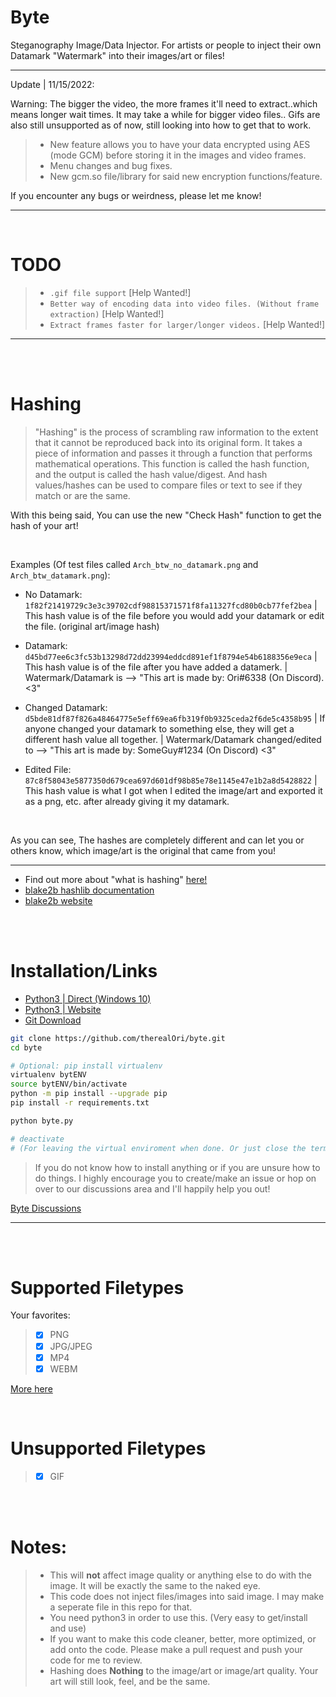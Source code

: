 # Byte
Steganography Image/Data Injector. For artists or people to inject their own Datamark "Watermark" into their images/art or files!
__ __

Update | 11/15/2022:

Warning: The bigger the video, the more frames it'll need to extract..which means longer wait times. It may take a while for bigger video files.. Gifs are also still unsupported as of now, still looking into how to get that to work.

> - New feature allows you to have your data encrypted using AES (mode GCM) before storing it in the images and video frames.
> - Menu changes and bug fixes.
> - New gcm.so file/library for said new encryption functions/feature.

If you encounter any bugs or weirdness, please let me know!

__ __
<br />

# TODO
> - `.gif file support` [Help Wanted!]
> - `Better way of encoding data into video files. (Without frame extraction)` [Help Wanted!]
> - `Extract frames faster for larger/longer videos.` [Help Wanted!]
__ __

<br />
<br />

# Hashing
> "Hashing" is the process of scrambling raw information to the extent that it cannot be reproduced back into its original form. It takes a piece of information and passes it through a function that performs mathematical operations. This function is called the hash function, and the output is called the hash value/digest. And hash values/hashes can be used to compare files or text to see if they match or are the same.

With this being said, You can use the new "Check Hash" function to get the hash of your art!

 <br />

Examples (Of test files called `Arch_btw_no_datamark.png` and `Arch_btw_datamark.png`):
 - No Datamark: `1f82f21419729c3e3c39702cdf98815371571f8fa11327fcd80b0cb77fef2bea` | This hash value is of the file before you would add your datamark or edit the file. (original art/image hash)
 
- Datamark: `d45bd77ee6c3fc53b13298d72dd23994eddcd891ef1f8794e54b6188356e9eca` | This hash value is of the file after you have added a datamerk. | Watermark/Datamark is --> "This art is made by: Ori#6338 (On Discord). <3"

- Changed Datamark: `d5bde81df87f826a48464775e5eff69ea6fb319f0b9325ceda2f6de5c4358b95` | If anyone changed your datamark to something else, they will get a different hash value all together. | Watermark/Datamark changed/edited to --> "This art is made by: SomeGuy#1234 (On Discord) <3"

- Edited File: `87c8f58043e5877350d679cea697d601df98b85e78e1145e47e1b2a8d5428822` | This hash value is what I got when I edited the image/art and exported it as a png, etc. after already giving it my datamark.

 <br />

As you can see, The hashes are completely different and can let you or others know, which image/art is the original that came from you!
__ __

- Find out more about "what is hashing" [here!](https://www.simplilearn.com/tutorials/cyber-security-tutorial/sha-256-algorithm#what_is_hashing)
- [blake2b hashlib documentation](https://docs.python.org/3/library/hashlib.html#blake2)
- [blake2b website](https://www.blake2.net)



<br />
<br />

# Installation/Links
- [Python3 | Direct (Windows 10)](https://www.python.org/ftp/python/3.10.6/python-3.10.6-amd64.exe)
- [Python3 | Website](https://www.python.org)
- [Git Download](https://git-scm.com/downloads)

```bash
git clone https://github.com/therealOri/byte.git
cd byte

# Optional: pip install virtualenv
virtualenv bytENV
source bytENV/bin/activate
python -m pip install --upgrade pip
pip install -r requirements.txt

python byte.py

# deactivate
# (For leaving the virtual enviroment when done. Or just close the terminal/cmd window.)
```
> If you do not know how to install anything or if you are unsure how to do things. I highly encourage you to create/make an issue or hop on over to our discussions area and I'll happily help you out!

[Byte Discussions](https://github.com/therealori/byte/discussions)
__ __

<br />
<br />

# Supported Filetypes
Your favorites:
> - [x] PNG
> - [x] JPG/JPEG
> - [x] MP4
> - [x] WEBM

[More here](https://pillow.readthedocs.io/en/stable/handbook/image-file-formats.html)

<br />

# Unsupported Filetypes
> - [x] GIF

<br />
<br />

# Notes:
> - This will **not** affect image quality or anything else to do with the image. It will be exactly the same to the naked eye.
> - This code does not inject files/images into said image. I may make a seperate file in this repo for that.
> - You need python3 in order to use this. (Very easy to get/install and use)
> - If you want to make this code cleaner, better, more optimized, or add onto the code. Please make a pull request and push your code for me to review.
> - Hashing does **Nothing** to the image/art or image/art quality. Your art will still look, feel, and be the same.
